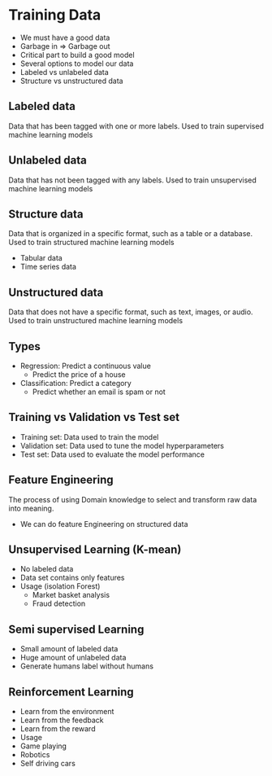 # Training Data

 - We must have a good data
 - Garbage in => Garbage out
 - Critical part to build a good model
 - Several options to model our data
 - Labeled vs unlabeled data
 - Structure vs unstructured data

## Labeled data

Data that has been tagged with one or more labels. Used to train supervised machine learning models

## Unlabeled data

Data that has not been tagged with any labels. Used to train unsupervised machine learning models

## Structure data

Data that is organized in a specific format, such as a table or a database. Used to train structured machine learning models

 - Tabular data
 - Time series data

## Unstructured data

Data that does not have a specific format, such as text, images, or audio. Used to train unstructured machine learning models

## Types

 - Regression: Predict a continuous value
   - Predict the price of a house
 - Classification: Predict a category
   - Predict whether an email is spam or not

## Training vs Validation vs Test set

 - Training set: Data used to train the model
 - Validation set: Data used to tune the model hyperparameters
 - Test set: Data used to evaluate the model performance

## Feature Engineering

The process of using Domain knowledge to select and transform raw data into meaning. 

 - We can do feature Engineering on structured data

## Unsupervised Learning (K-mean)

 - No labeled data
 - Data set contains only features
 - Usage (isolation Forest)
   - Market basket analysis
   - Fraud detection

## Semi supervised Learning

 - Small amount of labeled data
 - Huge amount of unlabeled data
 - Generate humans label without humans

## Reinforcement Learning

 - Learn from the environment
 - Learn from the feedback
 - Learn from the reward
 - Usage
 - Game playing
 - Robotics
 - Self driving cars